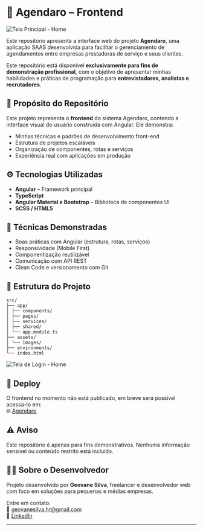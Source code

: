 # 📅 Agendaro – Frontend

![Tela Principal - Home](assets/img/home_agendaro.jpg)

Este repositório apresenta a interface web do projeto **Agendaro**, uma aplicação SAAS desenvolvida para facilitar o gerenciamento de agendamentos entre empresas prestadoras de serviço e seus clientes.

Este repositório está disponível **exclusivamente para fins de demonstração profissional**, com o objetivo de apresentar minhas habilidades e práticas de programação para **entrevistadores, analistas e recrutadores**.

## 📌 Propósito do Repositório

Este projeto representa o **frontend** do sistema Agendaro, contendo a interface visual do usuário construída com Angular. Ele demonstra:

- Minhas técnicas e padrões de desenvolvimento front-end
- Estrutura de projetos escaláveis
- Organização de componentes, rotas e serviços
- Experiência real com aplicações em produção

## ⚙️ Tecnologias Utilizadas

- **Angular** – Framework principal
- **TypeScript**
- **Angular Material e Bootstrap** – Biblioteca de componentes UI
- **SCSS / HTML5**

## 🧠 Técnicas Demonstradas

- Boas práticas com Angular (estrutura, rotas, serviços)
- Responsividade (Mobile First)
- Componentização reutilizável
- Comunicação com API REST
- Clean Code e versionamento com Git

## 📁 Estrutura do Projeto

```
src/
├── app/
│ ├── components/
│ ├── pages/
│ ├── services/
│ ├── shared/
│ └── app.module.ts
├── assets/
│ └── images/
├── environments/
└── index.html
``` 
![Tela de Login - Home](assets/img/login_agendaro.jpg)

## 🔗 Deploy

O frontend no momento não está publicado, em breve será possivel acessa-lo em:  
🌐 [Agendaro](https://www.agendaro.com.br)

## ⚠️ Aviso

Este repositório é apenas para fins demonstrativos. Nenhuma informação sensível ou conteúdo restrito está incluído.

## 👨‍💻 Sobre o Desenvolvedor

Projeto desenvolvido por **Geovane Silva**, freelancer e desenvolvedor web com foco em soluções para pequenas e médias empresas.

Entre em contato:  
📧 geovanesilva.hr@gmail.com  
🔗 [LinkedIn](https://www.linkedin.com/in/geovanesilvahr/)

---
